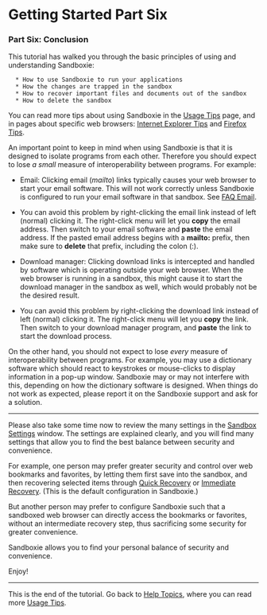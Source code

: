 # Getting Started Part Six

### Part Six: Conclusion

This tutorial has walked you through the basic principles of using and understanding Sandboxie:
```
  * How to use Sandboxie to run your applications
  * How the changes are trapped in the sandbox
  * How to recover important files and documents out of the sandbox
  * How to delete the sandbox
```

You can read more tips about using Sandboxie in the [Usage Tips](UsageTips.md) page, and in pages about specific web browsers: [Internet Explorer Tips](InternetExplorerTips.md) and [Firefox Tips](FirefoxTips.md).

An important point to keep in mind when using Sandboxie is that it is designed to isolate programs from each other. Therefore you should expect to lose _a small_ measure of interoperability between programs. For example:

*   Email: Clicking email (_mailto_) links typically causes your web browser to start your email software. This will not work correctly unless Sandboxie is configured to run your email software in that sandbox. See [FAQ Email](FAQEmail.md).



*   You can avoid this problem by right-clicking the email link instead of left (normal) clicking it. The right-click menu will let you **copy** the email address. Then switch to your email software and **paste** the email address. If the pasted email address begins with a **mailto:** prefix, then make sure to **delete** that prefix, including the colon (:).



*   Download manager: Clicking download links is intercepted and handled by software which is operating outside your web browser. When the web browser is running in a sandbox, this might cause it to start the download manager in the sandbox as well, which would probably not be the desired result.



*   You can avoid this problem by right-clicking the download link instead of left (normal) clicking it. The right-click menu will let you **copy** the link. Then switch to your download manager program, and **paste** the link to start the download process.



On the other hand, you should not expect to lose _every_ measure of interoperability between programs. For example, you may use a dictionary software which should react to keystrokes or mouse-clicks to display information in a pop-up window. Sandboxie may or may not interfere with this, depending on how the dictionary software is designed. When things do not work as expected, please report it on the Sandboxie support and ask for a solution.

* * *

Please also take some time now to review the many settings in the [Sandbox Settings](SandboxSettings.md) window. The settings are explained clearly, and you will find many settings that allow you to find the best balance between security and convenience.

For example, one person may prefer greater security and control over web bookmarks and favorites, by letting them first save into the sandbox, and then recovering selected items through [Quick Recovery](QuickRecovery.md) or [Immediate Recovery](ImmediateRecovery.md). (This is the default configuration in Sandboxie.)

But another person may prefer to configure Sandboxie such that a sandboxed web browser can directly access the bookmarks or favorites, without an intermediate recovery step, thus sacrificing some security for greater convenience.

Sandboxie allows you to find your personal balance of security and convenience.

Enjoy!

* * *

This is the end of the tutorial. Go back to [Help Topics](HelpTopics.md), where you can read more [Usage Tips](UsageTips.md).
